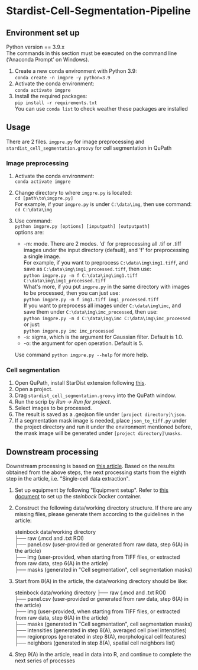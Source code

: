 # Stardist-Cell-Segmentation-Pipeline

## Environment set up
Python version == 3.9.x  
The commands in this section must be executed on the command line (‘Anaconda Prompt’ on Windows).  
1. Create a new conda environment with Python 3.9:  
`conda create -n imgpre -y python=3.9`  
2. Activate the conda environment:  
`conda activate imgpre`  
3. Install the required packages:  
`pip install -r requirements.txt`  
You can use `conda list` to check weather these packages are installed

## Usage
There are 2 files. `imgpre.py` for image preprocessing and `stardist_cell_segmentation.groovy` for cell segmentation in QuPath

### Image preprocessing
1. Activate the conda environment:  
`conda activate imgpre`  
2. Change directory to where `imgpre.py` is located:  
`cd [path\to\imgpre.py]`  
For example, if your `imgpre.py` is under `C:\data\img`, then use command:  
`cd C:\data\img`
3. Use command:  
`python imgpre.py [options] [inputpath] [outputpath]`  
options are:
    - -m: mode. There are 2 modes. 'd' for preprocessing all .tif or .tiff images under the input directory (default), and 'f' for preprocessing a single image.  
      For example, if you want to preprocess `C:\data\img\img1.tiff`, and save as `C:\data\img\img1_processed.tiff`, then use:  
      `python imgpre.py -m f C:\data\img\img1.tiff C:\data\img\img1_processed.tiff`  
      What's more, if you put `imgpre.py` in the same directory with images to be processed, then you can just use:  
      `python imgpre.py -m f img1.tiff img1_processed.tiff`  
      If you want to preprocess all images under `C:\data\img\imc`, and save them under `C:\data\img\imc_processed`, then use:  
      `python imgpre.py -m d C:\data\img\imc C:\data\img\imc_processed`  
      or just:  
      `python imgpre.py imc imc_processed`
    - -s: sigma, which is the argument for Gaussian filter. Default is 1.0.
    - -o: the argument for open operation. Default is 5.

    Use command `python imgpre.py --help` for more help.

### Cell segmentation
1. Open QuPath, install StarDist extension following [this](https://github.com/qupath/qupath-extension-stardist).
2. Open a project.
3. Drag `stardist_cell_segmentation.groovy` into the QuPath window.
4. Run the scrip by *Run -> Run for project*.
5. Select images to be processed.
6. The result is saved as a .geojson file under `[project directory]\json`.
7. If a segmentation mask image is needed, place `json_to_tiff.py` under the project directory and run it under the environment mentioned before, the mask image will be generated under `[project directory]\masks`.

## Downstream processing
Downstream processing is based on [this article](https://www.nature.com/articles/s41596-023-00881-0). Based on the results obtained from the above steps, the next processing starts from the eighth step in the article, i.e. "Single-cell data extraction". 
1. Set up equipment by following "Equipment setup". Refer to [this document](https://bodenmillergroup.github.io/steinbock/latest/install-docker/) to set up the *steinbock* Docker container.
2. Construct the following data/working directory structure. If there are any missing files, please generate them according to the guidelines in the article:  

    steinbock data/working directory  
    ├── raw (.mcd and .txt ROI)  
    ├── panel.csv (user-provided or generated from raw data, step 6(A) in the article)  
    ├── img (user-provided, when starting from TIFF files, or extracted from raw data, step 6(A) in the article)  
    ├── masks (generated in "Cell segmentation", cell segmentation masks)  
    
3. Start from 8(A) in the article, the data/working directory should be like:

    steinbock data/working directory
    ├── raw (.mcd and .txt ROI)  
    ├── panel.csv (user-provided or generated from raw data, step 6(A) in the article)  
    ├── img (user-provided, when starting from TIFF files, or extracted from raw data, step 6(A) in the article)  
    ├── masks (generated in "Cell segmentation", cell segmentation masks)  
    ├── intensities (generated in step 8(A), averaged cell pixel intensities)  
    ├── regionprops (generated in step 8(A), morphological cell features)  
    ├── neighbors (generated in step 8(A), spatial cell neighbors list)

4. Step 9(A) in the article, read in data into R, and continue to complete the next series of processes
